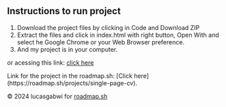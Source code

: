 ## Instructions to run project
1. Download the project files by clicking in Code and Download ZIP
2. Extract the files and click in index.html with right button, Open With and select he Google Chrome or your Web Browser preference.
3. And my project is in your computer.<br>

or acessing this link: <a href="https://lucasgabwi.github.io/HTML-CV-Project/">click here</a>

<p>Link for the project in the roadmap.sh: [Click here](https://roadmap.sh/projects/single-page-cv).</p>

<p>&copy; 2024 lucasgabwi for <a href="https://roadmap.sh">roadmap.sh</a></p>
